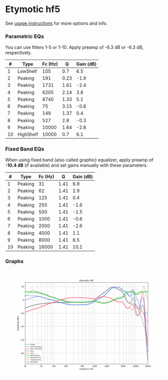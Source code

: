 # Etymotic hf5
See [usage instructions](https://github.com/jaakkopasanen/AutoEq#usage) for more options and info.

### Parametric EQs
You can use filters 1-5 or 1-10. Apply preamp of -6.3 dB or -6.3 dB, respectively.

|   # | Type      |   Fc (Hz) |    Q |   Gain (dB) |
|-----|-----------|-----------|------|-------------|
|   1 | LowShelf  |       105 | 0.7  |         6.5 |
|   2 | Peaking   |       191 | 0.23 |        -1.9 |
|   3 | Peaking   |      1731 | 1.61 |        -2.4 |
|   4 | Peaking   |      6205 | 2.14 |         3.8 |
|   5 | Peaking   |      8740 | 1.33 |         5.1 |
|   6 | Peaking   |        75 | 3.15 |        -0.8 |
|   7 | Peaking   |       149 | 1.37 |         0.4 |
|   8 | Peaking   |       527 | 2.8  |        -0.3 |
|   9 | Peaking   |     10000 | 1.64 |        -2.8 |
|  10 | HighShelf |     10000 | 0.7  |         6.1 |

### Fixed Band EQs
When using fixed band (also called graphic) equalizer, apply preamp of **-10.4 dB** (if available) and set gains manually with these parameters.

|   # | Type    |   Fc (Hz) |    Q |   Gain (dB) |
|-----|---------|-----------|------|-------------|
|   1 | Peaking |        31 | 1.41 |         6.9 |
|   2 | Peaking |        62 | 1.41 |         2.9 |
|   3 | Peaking |       125 | 1.41 |         0.4 |
|   4 | Peaking |       250 | 1.41 |        -1.6 |
|   5 | Peaking |       500 | 1.41 |        -1.5 |
|   6 | Peaking |      1000 | 1.41 |        -0.6 |
|   7 | Peaking |      2000 | 1.41 |        -2.6 |
|   8 | Peaking |      4000 | 1.41 |         1.1 |
|   9 | Peaking |      8000 | 1.41 |         6.5 |
|  10 | Peaking |     16000 | 1.41 |        10.1 |

### Graphs
![](./Etymotic%20hf5.png)
